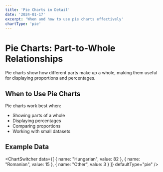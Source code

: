 ```yaml
---
title: 'Pie Charts in Detail'
date: '2024-01-17'
excerpt: 'When and how to use pie charts effectively'
chartType: 'pie'
---
```


# Pie Charts: Part-to-Whole Relationships

Pie charts show how different parts make up a whole, making them useful for displaying proportions and percentages.

## When to Use Pie Charts

Pie charts work best when:
- Showing parts of a whole
- Displaying percentages
- Comparing proportions
- Working with small datasets

## Example Data
<ChartSwitcher 
  data={[
    { name: "Hungarian", value: 82 },
    { name: "Romanian", value: 15 },
    { name: "Other", value: 3 }
  ]}
  defaultType="pie"
/> 